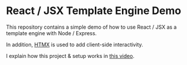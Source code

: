 # React / JSX Template Engine Demo

This repository contains a simple demo of how to use React / JSX as a template engine with Node / Express.

In addition, [HTMX](https://htmx.org/) is used to add client-side interactivity.

I explain how this project & setup works in [this video](https://youtu.be/RUoZ2XBa_tw).